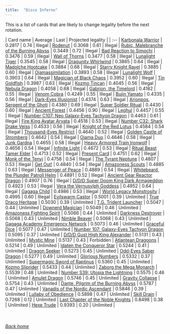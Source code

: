 ```yaml
---
title:  "Disco Inferno"
---
```


This is a list of cards that are likely to change legality before the next rotation.

| Card name | Average | Last | Projected legality |
| :-- |
[Karbonala Warrior](https://db.ygoprodeck.com/card/?search=Karbonala%20Warrior) | 0.2817 | 0.74 | Illegal |
[Rodenut](https://db.ygoprodeck.com/card/?search=Rodenut) | 0.3068 | 0.61 | Illegal |
[Rubic, Malebranche of the Burning Abyss](https://db.ygoprodeck.com/card/?search=Rubic,%20Malebranche%20of%20the%20Burning%20Abyss) | 0.3449 | 0.72 | Illegal |
[Bad Reaction to Simochi](https://db.ygoprodeck.com/card/?search=Bad%20Reaction%20to%20Simochi) | 0.3476 | 0.59 | Illegal |
[Wall of Thorns](https://db.ygoprodeck.com/card/?search=Wall%20of%20Thorns) | 0.3477 | 0.58 | Illegal |
[Lunalight Tiger](https://db.ygoprodeck.com/card/?search=Lunalight%20Tiger) | 0.3545 | 0.58 | Illegal |
[Dragunity Whirlwind](https://db.ygoprodeck.com/card/?search=Dragunity%20Whirlwind) | 0.3865 | 0.64 | Illegal |
[Madolche Hootcake](https://db.ygoprodeck.com/card/?search=Madolche%20Hootcake) | 0.3884 | 0.68 | Illegal |
[Starry Knight Rayel](https://db.ygoprodeck.com/card/?search=Starry%20Knight%20Rayel) | 0.3885 | 0.60 | Illegal |
[Ojamassimilation](https://db.ygoprodeck.com/card/?search=Ojamassimilation) | 0.3893 | 0.58 | Illegal |
[Lunalight Wolf](https://db.ygoprodeck.com/card/?search=Lunalight%20Wolf) | 0.3903 | 0.64 | Illegal |
[Magician of Black Chaos](https://db.ygoprodeck.com/card/?search=Magician%20of%20Black%20Chaos) | 0.3952 | 0.60 | Illegal |
[Tin Goldfish](https://db.ygoprodeck.com/card/?search=Tin%20Goldfish) | 0.3987 | 0.63 | Illegal |
[Kozmo Tincan](https://db.ygoprodeck.com/card/?search=Kozmo%20Tincan) | 0.4045 | 0.56 | Illegal |
[Nebula Dragon](https://db.ygoprodeck.com/card/?search=Nebula%20Dragon) | 0.4058 | 0.68 | Illegal |
[Gabrion, the Timelord](https://db.ygoprodeck.com/card/?search=Gabrion,%20the%20Timelord) | 0.4182 | 0.55 | Illegal |
[Venom Cobra](https://db.ygoprodeck.com/card/?search=Venom%20Cobra) | 0.4249 | 0.55 | Illegal |
[Bujin Yamato](https://db.ygoprodeck.com/card/?search=Bujin%20Yamato) | 0.4335 | 0.56 | Illegal |
[Dark-Eyes Illusionist](https://db.ygoprodeck.com/card/?search=Dark-Eyes%20Illusionist) | 0.4374 | 0.63 | Illegal |
[Arionpos, Serpent of the Ghoti](https://db.ygoprodeck.com/card/?search=Arionpos,%20Serpent%20of%20the%20Ghoti) | 0.4380 | 0.69 | Illegal |
[Super Soldier Ritual](https://db.ygoprodeck.com/card/?search=Super%20Soldier%20Ritual) | 0.4430 | 0.60 | Illegal |
[Ancient Forest](https://db.ygoprodeck.com/card/?search=Ancient%20Forest) | 0.4456 | 0.90 | Illegal |
[Leghul](https://db.ygoprodeck.com/card/?search=Leghul) | 0.4457 | 0.55 | Illegal |
[Number C107: Neo Galaxy-Eyes Tachyon Dragon](https://db.ygoprodeck.com/card/?search=Number%20C107:%20Neo%20Galaxy-Eyes%20Tachyon%20Dragon) | 0.4463 | 0.61 | Illegal |
[Fire King Avatar Arvata](https://db.ygoprodeck.com/card/?search=Fire%20King%20Avatar%20Arvata) | 0.4518 | 0.53 | Illegal |
[Number C32: Shark Drake Veiss](https://db.ygoprodeck.com/card/?search=Number%20C32:%20Shark%20Drake%20Veiss) | 0.4533 | 0.56 | Illegal |
[Knight of the Red Lotus](https://db.ygoprodeck.com/card/?search=Knight%20of%20the%20Red%20Lotus) | 0.4584 | 0.54 | Illegal |
[Thousand-Eyes Restrict](https://db.ygoprodeck.com/card/?search=Thousand-Eyes%20Restrict) | 0.4640 | 0.52 | Illegal |
[Golden Castle of Stromberg](https://db.ygoprodeck.com/card/?search=Golden%20Castle%20of%20Stromberg) | 0.4642 | 0.54 | Illegal |
[Ojama Duo](https://db.ygoprodeck.com/card/?search=Ojama%20Duo) | 0.4646 | 0.58 | Illegal |
[Junk Gardna](https://db.ygoprodeck.com/card/?search=Junk%20Gardna) | 0.4655 | 0.58 | Illegal |
[Heavy Armored Train Ironwolf](https://db.ygoprodeck.com/card/?search=Heavy%20Armored%20Train%20Ironwolf) | 0.4656 | 0.54 | Illegal |
[Infinite Light](https://db.ygoprodeck.com/card/?search=Infinite%20Light) | 0.4672 | 0.53 | Illegal |
[Ritual Beast Tamer Elder](https://db.ygoprodeck.com/card/?search=Ritual%20Beast%20Tamer%20Elder) | 0.4713 | 0.52 | Illegal |
[Present Card](https://db.ygoprodeck.com/card/?search=Present%20Card) | 0.4751 | 0.62 | Illegal |
[Monk of the Tenyi](https://db.ygoprodeck.com/card/?search=Monk%20of%20the%20Tenyi) | 0.4758 | 0.54 | Illegal |
[The Tyrant Neptune](https://db.ygoprodeck.com/card/?search=The%20Tyrant%20Neptune) | 0.4807 | 0.53 | Illegal |
[Get Out!](https://db.ygoprodeck.com/card/?search=Get%20Out!) | 0.4840 | 0.54 | Illegal |
[Amazoness Scouts](https://db.ygoprodeck.com/card/?search=Amazoness%20Scouts) | 0.4885 | 0.63 | Illegal |
[Messenger of Peace](https://db.ygoprodeck.com/card/?search=Messenger%20of%20Peace) | 0.4889 | 0.54 | Illegal |
[Whitebeard, the Plunder Patroll Helm](https://db.ygoprodeck.com/card/?search=Whitebeard,%20the%20Plunder%20Patroll%20Helm) | 0.4891 | 0.52 | Illegal |
[Ancient Gear Reactor Dragon](https://db.ygoprodeck.com/card/?search=Ancient%20Gear%20Reactor%20Dragon) | 0.4907 | 0.76 | Illegal |
[D/D/D Super Doom King Dark Armageddon](https://db.ygoprodeck.com/card/?search=D/D/D%20Super%20Doom%20King%20Dark%20Armageddon) | 0.4923 | 0.53 | Illegal |
[Vera the Vernusylph Goddess](https://db.ygoprodeck.com/card/?search=Vera%20the%20Vernusylph%20Goddess) | 0.4952 | 0.64 | Illegal |
[Gagaga Child](https://db.ygoprodeck.com/card/?search=Gagaga%20Child) | 0.4986 | 0.53 | Illegal |
[World Legacy Monstrosity](https://db.ygoprodeck.com/card/?search=World%20Legacy%20Monstrosity) | 0.4995 | 0.60 | Illegal |
[Evilswarm Castor](https://db.ygoprodeck.com/card/?search=Evilswarm%20Castor) | 0.5001 | 0.39 | Unlimited |
[True Draco Heritage](https://db.ygoprodeck.com/card/?search=True%20Draco%20Heritage) | 0.5030 | 0.39 | Unlimited |
[T.G. Trident Launcher](https://db.ygoprodeck.com/card/?search=T.G.%20Trident%20Launcher) | 0.5047 | 0.44 | Unlimited |
[Downerd Magician](https://db.ygoprodeck.com/card/?search=Downerd%20Magician) | 0.5049 | 0.46 | Unlimited |
[Amazoness Fighting Spirit](https://db.ygoprodeck.com/card/?search=Amazoness%20Fighting%20Spirit) | 0.5066 | 0.44 | Unlimited |
[Darkness Destroyer](https://db.ygoprodeck.com/card/?search=Darkness%20Destroyer) | 0.5068 | 0.43 | Unlimited |
[Nimble Beaver](https://db.ygoprodeck.com/card/?search=Nimble%20Beaver) | 0.5068 | 0.43 | Unlimited |
[Gagaga Academy Emergency Network](https://db.ygoprodeck.com/card/?search=Gagaga%20Academy%20Emergency%20Network) | 0.5073 | 0.46 | Unlimited |
[Graceful Dice](https://db.ygoprodeck.com/card/?search=Graceful%20Dice) | 0.5077 | 0.47 | Unlimited |
[Number 107: Galaxy-Eyes Tachyon Dragon](https://db.ygoprodeck.com/card/?search=Number%20107:%20Galaxy-Eyes%20Tachyon%20Dragon) | 0.5095 | 0.37 | Unlimited |
[D/D/D Gust High King Alexander](https://db.ygoprodeck.com/card/?search=D/D/D%20Gust%20High%20King%20Alexander) | 0.5131 | 0.43 | Unlimited |
[Mystic Mine](https://db.ygoprodeck.com/card/?search=Mystic%20Mine) | 0.5137 | 0.43 | Forbidden |
[Atlantean Dragoons](https://db.ygoprodeck.com/card/?search=Atlantean%20Dragoons) | 0.5214 | 0.49 | Unlimited |
[Idaten the Conqueror Star](https://db.ygoprodeck.com/card/?search=Idaten%20the%20Conqueror%20Star) | 0.5244 | 0.41 | Unlimited |
[Dragon Seeker](https://db.ygoprodeck.com/card/?search=Dragon%20Seeker) | 0.5273 | 0.45 | Unlimited |
[Odd-Eyes Saber Dragon](https://db.ygoprodeck.com/card/?search=Odd-Eyes%20Saber%20Dragon) | 0.5277 | 0.49 | Unlimited |
[Glorious Numbers](https://db.ygoprodeck.com/card/?search=Glorious%20Numbers) | 0.5332 | 0.37 | Unlimited |
[Supermagic Sword of Raptinus](https://db.ygoprodeck.com/card/?search=Supermagic%20Sword%20of%20Raptinus) | 0.5360 | 0.45 | Unlimited |
[Kozmo Sliprider](https://db.ygoprodeck.com/card/?search=Kozmo%20Sliprider) | 0.5433 | 0.44 | Unlimited |
[Zaborg the Mega Monarch](https://db.ygoprodeck.com/card/?search=Zaborg%20the%20Mega%20Monarch) | 0.5539 | 0.48 | Unlimited |
[Number S39: Utopia the Lightning](https://db.ygoprodeck.com/card/?search=Number%20S39:%20Utopia%20the%20Lightning) | 0.5575 | 0.46 | Unlimited |
[Amulet Dragon](https://db.ygoprodeck.com/card/?search=Amulet%20Dragon) | 0.5746 | 0.45 | Unlimited |
[Gravity Collapse](https://db.ygoprodeck.com/card/?search=Gravity%20Collapse) | 0.5754 | 0.43 | Unlimited |
[Dante, Pilgrim of the Burning Abyss](https://db.ygoprodeck.com/card/?search=Dante,%20Pilgrim%20of%20the%20Burning%20Abyss) | 0.5787 | 0.47 | Unlimited |
[Vanadis of the Nordic Ascendant](https://db.ygoprodeck.com/card/?search=Vanadis%20of%20the%20Nordic%20Ascendant) | 0.5846 | 0.39 | Unlimited |
[Lullaby of Obedience](https://db.ygoprodeck.com/card/?search=Lullaby%20of%20Obedience) | 0.5898 | 0.47 | Unlimited |
[Skill Drain](https://db.ygoprodeck.com/card/?search=Skill%20Drain) | 0.7268 | 0.12 | Unlimited |
[Last Chapter of the Noble Knights](https://db.ygoprodeck.com/card/?search=Last%20Chapter%20of%20the%20Noble%20Knights) | 0.8498 | 0.38 | Unlimited |
[Hexe Trude](https://db.ygoprodeck.com/card/?search=Hexe%20Trude) | 0.9393 | 0.20 | Unlimited |

<br>

###### [Back home](index)